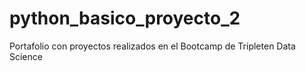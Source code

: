 # python_basico_proyecto_2
Portafolio con proyectos realizados en el Bootcamp de Tripleten Data Science
